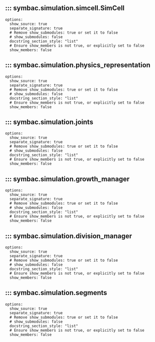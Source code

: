 ## ::: symbac.simulation.simcell.SimCell
    options:
      show_source: true
      separate_signature: true
      # Remove show_submodules: true or set it to false
      # show_submodules: false
      docstring_section_style: "list"
      # Ensure show_members is not true, or explicitly set to false
      show_members: false

## ::: symbac.simulation.physics_representation
    options:
      show_source: true
      separate_signature: true
      # Remove show_submodules: true or set it to false
      # show_submodules: false
      docstring_section_style: "list"
      # Ensure show_members is not true, or explicitly set to false
      show_members: false

## ::: symbac.simulation.joints
    options:
      show_source: true
      separate_signature: true
      # Remove show_submodules: true or set it to false
      # show_submodules: false
      docstring_section_style: "list"
      # Ensure show_members is not true, or explicitly set to false
      show_members: false

## ::: symbac.simulation.growth_manager
    options:
      show_source: true
      separate_signature: true
      # Remove show_submodules: true or set it to false
      # show_submodules: false
      docstring_section_style: "list"
      # Ensure show_members is not true, or explicitly set to false
      show_members: false

## ::: symbac.simulation.division_manager
    options:
      show_source: true
      separate_signature: true
      # Remove show_submodules: true or set it to false
      # show_submodules: false
      docstring_section_style: "list"
      # Ensure show_members is not true, or explicitly set to false
      show_members: false

## ::: symbac.simulation.segments
    options:
      show_source: true
      separate_signature: true
      # Remove show_submodules: true or set it to false
      # show_submodules: false
      docstring_section_style: "list"
      # Ensure show_members is not true, or explicitly set to false
      show_members: false